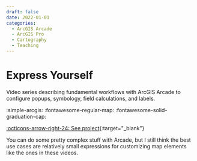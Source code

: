 ```yaml
---
draft: false 
date: 2022-01-01
categories:
  - ArcGIS Arcade
  - ArcGIS Pro
  - Cartography
  - Teaching
---
```


# Express Yourself


Video series describing fundamental workflows with ArcGIS Arcade to configure popups, symbology, field calculations, and labels.

:simple-arcgis:
:fontawesome-regular-map:
:fontawesome-solid-graduation-cap:

[:octicons-arrow-right-24: See project](https://community.esri.com/t5/tag/arcade/tg-p/board-id/esri-training-videos){:target="_blank"}

<!-- more -->

You can do some pretty complex stuff with Arcade, but I still think the best use cases are relatively small expressions for customizing map elements like the ones in these videos. 